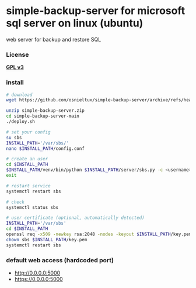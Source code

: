 # simple-backup-server for microsoft sql server on linux (ubuntu)
web server for backup and restore SQL


### License
**[GPL v3](https://www.gnu.org/licenses/gpl-3.0.html)**

### install
```bash
# download
wget https://github.com/osnieltux/simple-backup-server/archive/refs/heads/main.zip

unzip simple-backup-server.zip 
cd simple-backup-server-main
./deploy.sh

# set your config
su sbs
INSTALL_PATH='/var/sbs/'
nano $INSTALL_PATH/config.conf

# create an user
cd $INSTALL_PATH
$INSTALL_PATH/venv/bin/python $INSTALL_PATH/server/sbs.py -c <username>
exit

# restart service
systemctl restart sbs

# check
systemctl status sbs

# user certificate (optional, automatically detected)
INSTALL_PATH='/var/sbs'
cd $INSTALL_PATH
openssl req -x509 -newkey rsa:2048 -nodes -keyout $INSTALL_PATH/key.pem -out $INSTALL_PATH/cert.pem -days 365
chown sbs $INSTALL_PATH/key.pem
systemctl restart sbs

```

### default web access (hardcoded port)
- http://0.0.0.0:5000
- https://0.0.0.0:5000
